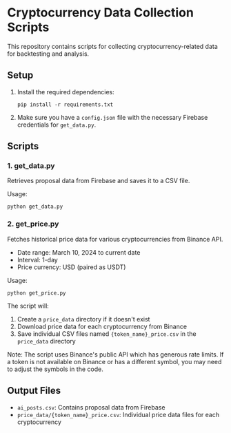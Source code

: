 # Cryptocurrency Data Collection Scripts

This repository contains scripts for collecting cryptocurrency-related data for backtesting and analysis.

## Setup

1. Install the required dependencies:
   ```
   pip install -r requirements.txt
   ```

2. Make sure you have a `config.json` file with the necessary Firebase credentials for `get_data.py`.

## Scripts

### 1. get_data.py

Retrieves proposal data from Firebase and saves it to a CSV file.

Usage:
```
python get_data.py
```

### 2. get_price.py

Fetches historical price data for various cryptocurrencies from Binance API.

- Date range: March 10, 2024 to current date
- Interval: 1-day
- Price currency: USD (paired as USDT)

Usage:
```
python get_price.py
```

The script will:
1. Create a `price_data` directory if it doesn't exist
2. Download price data for each cryptocurrency from Binance
3. Save individual CSV files named `{token_name}_price.csv` in the `price_data` directory

Note: The script uses Binance's public API which has generous rate limits. If a token is not available on Binance or has a different symbol, you may need to adjust the symbols in the code.

## Output Files

- `ai_posts.csv`: Contains proposal data from Firebase
- `price_data/{token_name}_price.csv`: Individual price data files for each cryptocurrency 